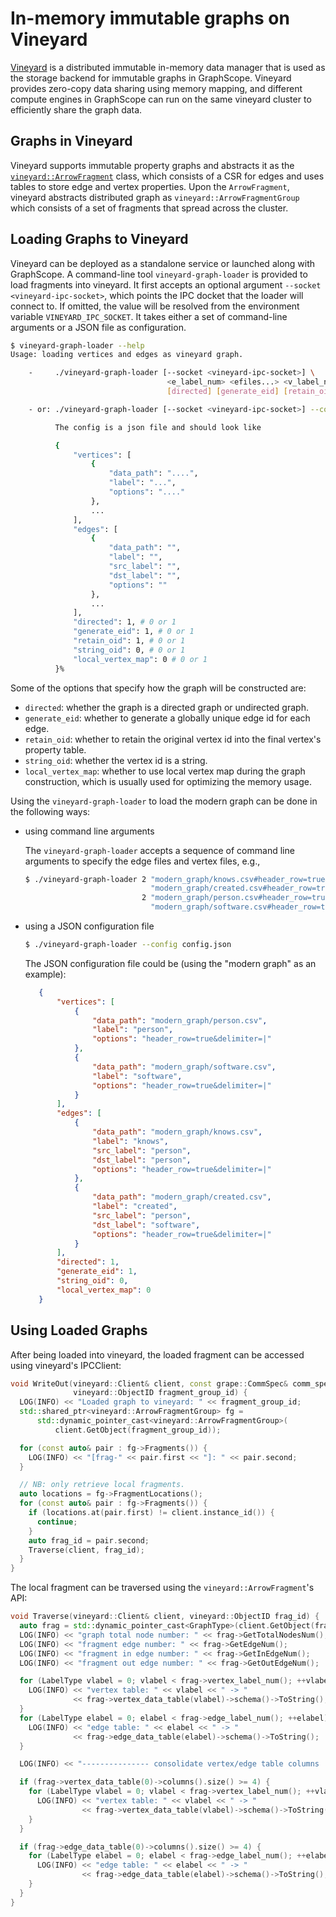 In-memory immutable graphs on Vineyard
======================================

[Vineyard][1] is a distributed immutable in-memory data manager that is used as
the storage backend for immutable graphs in GraphScope. Vineyard provides zero-copy
data sharing using memory mapping, and different compute engines in GraphScope
can run on the same vineyard cluster to efficiently share the graph data.

Graphs in Vineyard
------------------

Vineyard supports immutable property graphs and abstracts it as the [`vineyard::ArrowFragment`][2]
class, which consists of a CSR for edges and uses tables to store edge and vertex properties.
Upon the `ArrowFragment`, vineyard abstracts distributed graph as `vineyard::ArrowFragmentGroup`
which consists of a set of fragments that spread across the cluster.

Loading Graphs to Vineyard
--------------------------

Vineyard can be deployed as a standalone service or launched along with GraphScope.
A command-line tool `vineyard-graph-loader` is provided to load fragments into
vineyard. It first accepts an optional argument `--socket <vineyard-ipc-socket>`,
which points the IPC docket that the loader will connect to. If omitted, the value
will be resolved from the environment variable `VINEYARD_IPC_SOCKET`. It takes
either a set of command-line arguments or a JSON file as configuration.

```bash
$ vineyard-graph-loader --help
Usage: loading vertices and edges as vineyard graph.

    -     ./vineyard-graph-loader [--socket <vineyard-ipc-socket>] \
                                   <e_label_num> <efiles...> <v_label_num> <vfiles...> \
                                   [directed] [generate_eid] [retain_oid] [string_oid]

    - or: ./vineyard-graph-loader [--socket <vineyard-ipc-socket>] --config <config.json>

          The config is a json file and should look like

          {
              "vertices": [
                  {
                      "data_path": "....",
                      "label": "...",
                      "options": "...."
                  },
                  ...
              ],
              "edges": [
                  {
                      "data_path": "",
                      "label": "",
                      "src_label": "",
                      "dst_label": "",
                      "options": ""
                  },
                  ...
              ],
              "directed": 1, # 0 or 1
              "generate_eid": 1, # 0 or 1
              "retain_oid": 1, # 0 or 1
              "string_oid": 0, # 0 or 1
              "local_vertex_map": 0 # 0 or 1
          }%
```

Some of the options that specify how the graph will be constructed are:

- `directed`: whether the graph is a directed graph or undirected graph.
- `generate_eid`: whether to generate a globally unique edge id for each edge.
- `retain_oid`: whether to retain the original vertex id into the final vertex's
  property table.
- `string_oid`: whether the vertex id is a string.
- `local_vertex_map`: whether to use local vertex map during the graph construction,
  which is usually used for optimizing the memory usage.

Using the `vineyard-graph-loader` to load the modern graph can be done in the following ways:

- using command line arguments

  The `vineyard-graph-loader` accepts a sequence of command line arguments to
  specify the edge files and vertex files, e.g.,

  ```bash
  $ ./vineyard-graph-loader 2 "modern_graph/knows.csv#header_row=true&src_label=person&dst_label=person&label=knows&delimiter=|" \
                              "modern_graph/created.csv#header_row=true&src_label=person&dst_label=software&label=created&delimiter=|" \
                            2 "modern_graph/person.csv#header_row=true&label=person&delimiter=|" \
                              "modern_graph/software.csv#header_row=true&label=software&delimiter=|"
  ```

- using a JSON configuration file

  ```bash
  $ ./vineyard-graph-loader --config config.json
  ```

  The JSON configuration file could be (using the "modern graph" as an example):

  ```json
     {
         "vertices": [
             {
                 "data_path": "modern_graph/person.csv",
                 "label": "person",
                 "options": "header_row=true&delimiter=|"
             },
             {
                 "data_path": "modern_graph/software.csv",
                 "label": "software",
                 "options": "header_row=true&delimiter=|"
             }
         ],
         "edges": [
             {
                 "data_path": "modern_graph/knows.csv",
                 "label": "knows",
                 "src_label": "person",
                 "dst_label": "person",
                 "options": "header_row=true&delimiter=|"
             },
             {
                 "data_path": "modern_graph/created.csv",
                 "label": "created",
                 "src_label": "person",
                 "dst_label": "software",
                 "options": "header_row=true&delimiter=|"
             }
         ],
         "directed": 1,
         "generate_eid": 1,
         "string_oid": 0,
         "local_vertex_map": 0
     }
  ```

Using Loaded Graphs
-------------------

After being loaded into vineyard, the loaded fragment can be accessed using
vineyard's IPCClient:

```cpp
void WriteOut(vineyard::Client& client, const grape::CommSpec& comm_spec,
              vineyard::ObjectID fragment_group_id) {
  LOG(INFO) << "Loaded graph to vineyard: " << fragment_group_id;
  std::shared_ptr<vineyard::ArrowFragmentGroup> fg =
      std::dynamic_pointer_cast<vineyard::ArrowFragmentGroup>(
          client.GetObject(fragment_group_id));

  for (const auto& pair : fg->Fragments()) {
    LOG(INFO) << "[frag-" << pair.first << "]: " << pair.second;
  }

  // NB: only retrieve local fragments.
  auto locations = fg->FragmentLocations();
  for (const auto& pair : fg->Fragments()) {
    if (locations.at(pair.first) != client.instance_id()) {
      continue;
    }
    auto frag_id = pair.second;
    Traverse(client, frag_id);
  }
}
```

The local fragment can be traversed using the `vineyard::ArrowFragment`'s API:

```cpp
void Traverse(vineyard::Client& client, vineyard::ObjectID frag_id) {
  auto frag = std::dynamic_pointer_cast<GraphType>(client.GetObject(frag_id));
  LOG(INFO) << "graph total node number: " << frag->GetTotalNodesNum();
  LOG(INFO) << "fragment edge number: " << frag->GetEdgeNum();
  LOG(INFO) << "fragment in edge number: " << frag->GetInEdgeNum();
  LOG(INFO) << "fragment out edge number: " << frag->GetOutEdgeNum();

  for (LabelType vlabel = 0; vlabel < frag->vertex_label_num(); ++vlabel) {
    LOG(INFO) << "vertex table: " << vlabel << " -> "
              << frag->vertex_data_table(vlabel)->schema()->ToString();
  }
  for (LabelType elabel = 0; elabel < frag->edge_label_num(); ++elabel) {
    LOG(INFO) << "edge table: " << elabel << " -> "
              << frag->edge_data_table(elabel)->schema()->ToString();
  }

  LOG(INFO) << "--------------- consolidate vertex/edge table columns ...";

  if (frag->vertex_data_table(0)->columns().size() >= 4) {
    for (LabelType vlabel = 0; vlabel < frag->vertex_label_num(); ++vlabel) {
      LOG(INFO) << "vertex table: " << vlabel << " -> "
                << frag->vertex_data_table(vlabel)->schema()->ToString();
    }
  }

  if (frag->edge_data_table(0)->columns().size() >= 4) {
    for (LabelType elabel = 0; elabel < frag->edge_label_num(); ++elabel) {
      LOG(INFO) << "edge table: " << elabel << " -> "
                << frag->edge_data_table(elabel)->schema()->ToString();
    }
  }
}
```

[1]: https://v6d.io/
[2]: https://github.com/v6d-io/v6d/blob/main/modules/graph/fragment/arrow_fragment.vineyard-mod
